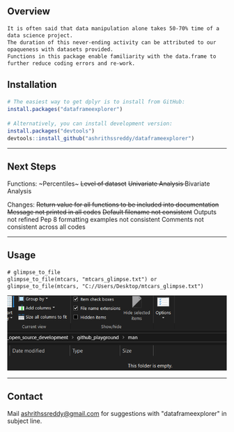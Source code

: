 <!-- README.md is generated from README.Rmd. Please edit that file -->

## Overview
```
It is often said that data manipulation alone takes 50-70% time of a data science project. 
The duration of this never-ending activity can be attributed to our opaqueness with datasets provided.
Functions in this package enable familiarity with the data.frame to further reduce coding errors and re-work.
```

## Installation
``` r
# The easiest way to get dplyr is to install from GitHub:
install.packages("dataframeexplorer")

# Alternatively, you can install development version:
install.packages("devtools")
devtools::install_github("ashrithssreddy/dataframeexplorer")
```

***


## Next Steps
Functions:
~Percentiles~
<del>Level of dataset</del>
<s> Univariate Analysis </s>
Bivariate Analysis

Changes:
~~Return value for all functions to be included into documentation~~
~~Message not printed in all codes~~
~~Default filename not consistent~~
Outputs not refined
Pep 8 formatting
examples not consistent
Comments not consistent across all codes

***

## Usage
```
# glimpse_to_file
glimpse_to_file(mtcars, "mtcars_glimpse.txt") or glimpse_to_file(mtcars, "C://Users/Desktop/mtcars_glimpse.txt")
```
![Output](/man/Capture.PNG)

***

## Contact
Mail ashrithssreddy@gmail.com for suggestions with "dataframeexplorer" in subject line.